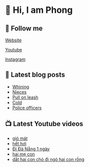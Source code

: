 # 👋 Hi, I am Phong

## 🔗 Follow me

[Website](https://phongever.xyz "Website")

[Youtube](https://www.youtube.com/@phongever "Youtube")

[Instagram](https://www.instagram.com/phongever "Instagram")

## 📝 Latest blog posts

<!-- BLOG-POST-LIST:START -->
- [Whining](https://phongever.xyz/blog/whining/)
- [Nieces](https://phongever.xyz/blog/nieces-1/)
- [Pull on leash](https://phongever.xyz/blog/pull-on-leash/)
- [Cold](https://phongever.xyz/blog/cold-1/)
- [Police officers](https://phongever.xyz/blog/police-officers/)
<!-- BLOG-POST-LIST:END -->

## 📺 Latest Youtube videos

<!-- YOUTUBE-VIDEO-LIST:START -->
- [gió mát](https://www.youtube.com/watch?v=GtJ3VchAlYE)
- [hết hơi](https://www.youtube.com/watch?v=Iz2uM7V4XHM)
- [Đi Đà Nẵng 1 ngày](https://www.youtube.com/watch?v=WB6lnUD6ncg)
- [hai mẹ con](https://www.youtube.com/watch?v=06TigPu9Sjk)
- [dắt hai con chó đi ngó hai con rồng](https://www.youtube.com/watch?v=K2SQ69C_BkI)
<!-- YOUTUBE-VIDEO-LIST:END -->
